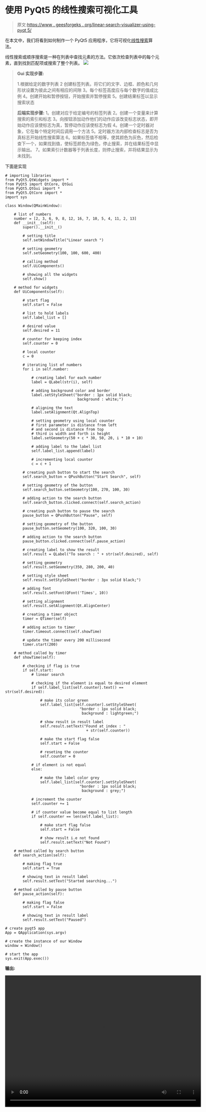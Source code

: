 # 使用 PyQt5 的线性搜索可视化工具

> 原文:[https://www . geesforgeks . org/linear-search-visualizer-using-pyqt 5/](https://www.geeksforgeeks.org/linear-search-visualizer-using-pyqt5/)

在本文中，我们将看到如何制作一个 PyQt5 应用程序，它将可视化[线性搜索](https://www.geeksforgeeks.org/linear-search/)算法。

线性搜索或顺序搜索是一种在列表中查找元素的方法。它依次检查列表中的每个元素，直到找到匹配项或搜索了整个列表。
![](img/fa1ba0098df28cb0b319acb1d20c6749.png)

> **Gui 实现步骤:**
> 
> 1.根据给定的数字列表
> 2 创建标签列表。将它们的文字、边框、颜色和几何形状设置为彼此之间有相应的间隙
> 3。每个标签高度应与每个数字的值成比例
> 4。创建开始和暂停按钮，开始搜索并暂停搜索
> 5。创建结果标签以显示搜索状态
> 
> **后端实现步骤:**
> 1。创建对应于给定编号的标签列表
> 2。创建一个变量来计算搜索的索引和标志
> 3。向按钮添加动作他们的动作应该改变标志状态，即开始动作应该使标志为真，暂停动作应该使标志为假
> 4。创建一个定时器对象，它在每个特定时间后调用一个方法
> 5。定时器方法内部检查标志是否为真标志开始线性搜索算法
> 6。如果标签值不相等，使其颜色为灰色，然后检查下一个，如果找到值，使标签颜色为绿色，停止搜索，并在结果标签中显示输出。
> 7。如果索引计数器等于列表长度，则停止搜索，并将结果显示为未找到。

下面是实现

```
# importing libraries
from PyQt5.QtWidgets import * 
from PyQt5 import QtCore, QtGui
from PyQt5.QtGui import * 
from PyQt5.QtCore import * 
import sys

class Window(QMainWindow):

    # list of numbers
    number = [2, 3, 6, 9, 8, 12, 16, 7, 10, 5, 4, 11, 2, 13]
    def __init__(self):
        super().__init__()

        # setting title
        self.setWindowTitle("Linear search ")

        # setting geometry
        self.setGeometry(100, 100, 600, 400)

        # calling method
        self.UiComponents()

        # showing all the widgets
        self.show()

    # method for widgets
    def UiComponents(self):

        # start flag
        self.start = False

        # list to hold labels
        self.label_list = []

        # desired value
        self.desired = 11

        # counter for keeping index
        self.counter = 0

        # local counter
        c = 0

        # iterating list of numbers
        for i in self.number:

            # creating label for each number
            label = QLabel(str(i), self)

            # adding background color and border
            label.setStyleSheet("border : 1px solid black;
                                 background : white;")

            # aligning the text
            label.setAlignment(Qt.AlignTop)

            # setting geometry using local counter
            # first parameter is distance from left 
            # and second is distance from top
            # third is width and forth is height
            label.setGeometry(50 + c * 30, 50, 20, i * 10 + 10)

            # adding label to the label list
            self.label_list.append(label)

            # incrementing local counter
            c = c + 1

        # creating push button to start the search
        self.search_button = QPushButton("Start Search", self)

        # setting geometry of the button
        self.search_button.setGeometry(100, 270, 100, 30)

        # adding action to the search button
        self.search_button.clicked.connect(self.search_action)

        # creating push button to pause the search
        pause_button = QPushButton("Pause", self)

        # setting geometry of the button
        pause_button.setGeometry(100, 320, 100, 30)

        # adding action to the search button
        pause_button.clicked.connect(self.pause_action)

        # creating label to show the result
        self.result = QLabel("To search : " + str(self.desired), self)

        # setting geometry
        self.result.setGeometry(350, 280, 200, 40)

        # setting style sheet
        self.result.setStyleSheet("border : 3px solid black;")

        # adding font
        self.result.setFont(QFont('Times', 10))

        # setting alignment
        self.result.setAlignment(Qt.AlignCenter)

        # creating a timer object
        timer = QTimer(self)

        # adding action to timer
        timer.timeout.connect(self.showTime)

        # update the timer every 200 millisecond
        timer.start(200)

    # method called by timer
    def showTime(self):

        # checking if flag is true
        if self.start:
            # linear search

            # checking if the element is equal to desired element
            if self.label_list[self.counter].text() == str(self.desired):

                # make its color green
                self.label_list[self.counter].setStyleSheet(
                                  "border : 1px solid black; 
                                   background : lightgreen;")

                # show result in result label
                self.result.setText("Found at index : "
                                     + str(self.counter))

                # make the start flag false
                self.start = False

                # reseting the counter
                self.counter = 0

            # if element is not equal
            else:

                # make the label color grey
                self.label_list[self.counter].setStyleSheet(
                                  "border : 1px solid black;
                                   background : grey;")

            # increment the counter
            self.counter += 1

            # if counter value become equal to list length
            if self.counter == len(self.label_list):

                # make start flag false
                self.start = False

                # show result i.e not found
                self.result.setText("Not Found")

    # method called by search button
    def search_action(self):

        # making flag true
        self.start = True

        # showing text in result label
        self.result.setText("Started searching...")

    # method called by pause button
    def pause_action(self):

        # making flag false
        self.start = False

        # showing text in result label
        self.result.setText("Paused")

# create pyqt5 app
App = QApplication(sys.argv)

# create the instance of our Window
window = Window()

# start the app
sys.exit(App.exec())
```

**输出:**

<video class="wp-video-shortcode" id="video-406341-1" width="640" height="428" preload="metadata" controls=""><source type="video/mp4" src="https://media.geeksforgeeks.org/wp-content/uploads/20200420151821/Linear-search-20-04-2020-15_15_50.mp4?_=1">[https://media.geeksforgeeks.org/wp-content/uploads/20200420151821/Linear-search-20-04-2020-15_15_50.mp4](https://media.geeksforgeeks.org/wp-content/uploads/20200420151821/Linear-search-20-04-2020-15_15_50.mp4)</video>